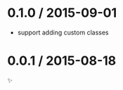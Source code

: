 
0.1.0 / 2015-09-01
==================

  * support adding custom classes

0.0.1 / 2015-08-18
==================

:sparkles:
